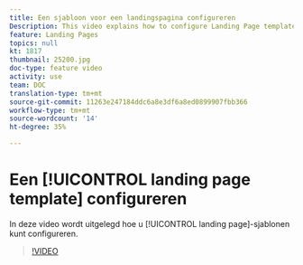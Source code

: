 ```yaml
---
title: Een sjabloon voor een landingspagina configureren
Description: This video explains how to configure Landing Page templates in Adobe Campaign Standard.
feature: Landing Pages
topics: null
kt: 1817
thumbnail: 25200.jpg
doc-type: feature video
activity: use
team: DOC
translation-type: tm+mt
source-git-commit: 11263e247184ddc6a8e3df6a8ed0899907fbb366
workflow-type: tm+mt
source-wordcount: '14'
ht-degree: 35%

---
```


# Een [!UICONTROL landing page template] configureren

In deze video wordt uitgelegd hoe u [!UICONTROL landing page]-sjablonen kunt configureren.

>[!VIDEO](https://video.tv.adobe.com/v/25200/?quality=12)

